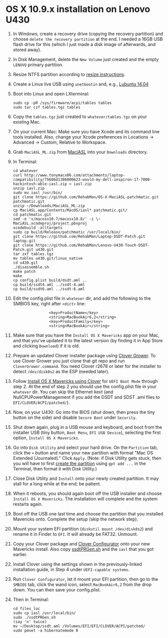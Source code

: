 OS X 10.9.x installation on Lenovo U430
=======================================

1. In Windows, create a recovery drive (copying the recovery partition) and choose `delete the recovery partition` at the end. I needed a 16GB USB flash drive for this (which I just made a disk image of afterwards, and stored away).
1. In Disk Management, delete the `New Volume` just created and the empty `LENOVO` primary partition.
1. Resize NTFS partition according to [resize instructions].
1. Create a Linux live USB using `unetbootin` and, e.g., [Lubuntu 14.04]
1. Boot into Linux and open LXterminal:

	```
	sudo cp -pR /sys/firmware/acpi/tables tables
	sudo tar czf tables.tgz tables
	```

1. Copy the `tables.tgz` just created to `whatever/tables.tgz` on your existing Mac.
1. On your current Mac: Make sure you have Xcode and its command line tools installed. Also, change your Xcode preferences in Locations -> Advanced -> Custom, Relative to Workspace. 
1. Grab `MaciASL_ML.zip` from [MaciASL] into your `Downloads` directory.
1. In Terminal:

	```
	cd whatever
	curl http://www.tonymacx86.com/attachments/laptop-compatibility/75686d1386006623-would-my-dell-inspiron-17-7000-hackintosh-able-iasl.zip > iasl.zip
	unzip iasl.zip
	sudo mv iasl /usr/bin/
	git clone https://github.com/RehabMan/OS-X-MaciASL-patchmatic.git patchmatic.git
	unzip ~/Downloads/MaciASL_ML.zip
	cp MaciASL.app/Contents/MacOS/iasl* patchmatic.git/
	cd patchmatic.git
	sed -e 's/macosx10.7/macosx10.8/' -i \~ MaciASL.xcodeproj/project.pbxproj
	xcodebuild -alltargets
	sudo cp build/Release/patchmatic /usr/local/bin/
	git clone https://github.com/RehabMan/Laptop-DSDT-Patch.git laptop.git
	git clone https://github.com/RehabMan/Lenovo-U430-Touch-DSDT-Patch.git u430.git
	tar zxf tables.tgz
	mv tables u430.git/linux_native
	cd u430.git
	./disassemble.sh
	make patch
	make
	cp config.plist build/dsdt.aml ..
	cp build/ssdt4.aml ../ssdt-4.aml
	cp build/ssdt6.aml ../ssdt-6.aml
	```

1. Edit the config.plist file in `whatever` dir, and add the following to the SMBIOS key, right after `<dict>` line:

	```
	                <key>ProductName</key>
	                <string>MacBookAir6,2</string>
	                <key>ProductFamily</key>
	                <string>MacBookAir</string>
	```

1. Make sure that you have the `Install OS X Mavericks` app on your Mac, and that you've updated it to the latest version (by finding it in App Store and clicking `Download`) if it is old.
1. Prepare an updated Clover installer package using [Clover Grower]. To use Clover Grower you just clone that git repo and run `CloverGrower.command`. You need Clover r2678 or later for the installer to detect `/dev/disk0s2` as the ESP (needed later).
1. Follow [Install OS X Mavericks using Clover] for `UEFI Boot Mode` through step 2. At the end of step 2 you should use the config.plist file in your `whatever` dir. You can skip the Ethernet kext (and NullCPUPowerManagement if you add the DSDT and SDST .aml files to `EFI/CLOVER/ACPI/patched/`).
1. Now, on your U430: Go into the BIOS (shut down, then press the tiny button on the side) and disable `Secure Boot` under `Security`.
1. Shut down again, plug in a USB mouse and keyboard, and boot from the installer USB (tiny button, `Boot Menu`, `EFI USB Device`), selecting the first option, `Install OS X Mavericks`.
1. Go into `Disk Utility` and select your hard drive. On the `Partition` tab, click the `+` button and name your new partition with format "Mac OS Extended (Journaled)." Click `Apply`. (Note: if Disk Utility gets stuck, then you will have to first [create the partition] using `gpt add ...` in the Terminal, then format it with Disk Utility.)
1. Close Disk Utility and `Install` onto your newly created partition. It may stall for a long while at the end; be patient.
1. When it reboots, you should again boot off the USB installer and choose `Install OS X Mavericks`. The installation will complete and the system restarts again.
1. Boot off the USB one last time and choose the partition that you installed Mavericks onto. Complete the setup (skip the network step).
1. Mount your system EFI partition (`diskutil mount /dev/disk0s2`) and rename it in Finder to `EFI`. It will already be FAT32. Unmount.
1. Copy your Clover package and [Clover Configurator] onto your new Mavericks install. Also copy [ssdtPRGen.sh] and the `iasl` that you got earlier.
1. Install Clover using the settings shown in the previously-linked installation guide, in Step 4 under `UEFI-capable systems`.
1. Run `Clover Configurator`, let it mount your EFI partition, then go to the `SMBIOS` tab, click the wand icon, select `MacBookAir6,2` from the drop down. You can then save your config.plist.
1. Then in Terminal:

	```
	cd files_loc
	sudo cp iasl /usr/local/bin/
	sudo ./ssdtPRGen.sh
	(say 'n' twice)
	mv ~/Desktop/ssdt.aml /Volumes/EFI/EFI/CLOVER/ACPI/patched/
	sudo pmset -a hibernatemode 0
	```

[resize instructions]:http://ubuntuforums.org/showthread.php?t=2087466&p=12372055#post12372055
[Lubuntu 14.04]:http://cdimage.ubuntu.com/lubuntu/releases/14.04/release/lubuntu-14.04-desktop-amd64.iso
[MaciASL]:http://sourceforge.net/projects/maciasl/
[Install OS X Mavericks using Clover]:http://www.tonymacx86.com/mavericks-desktop-guides/125632-how-install-os-x-mavericks-using-clover.html
[create the partition]:http://apple.stackexchange.com/questions/63130/create-new-partition-in-unallocated-space-with-diskutil
[Clover Grower]:https://github.com/STLVNUB/CloverGrower
[Clover Configurator]:http://www.osx86.net/files/file/49-clover-configurator/
[ssdtPRGen.sh]:https://github.com/Piker-Alpha/ssdtPRGen.sh
